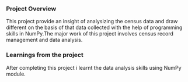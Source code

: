 ### Project Overview

 This project provide an insight of analysizing the census data and draw different on the basis of that data collected 
with the help  of programming skills in NumPy.The major work of this project   involves census record management and data analysis.


### Learnings from the project

 After completing this project i learnt the data analysis skills using NumPy module.


